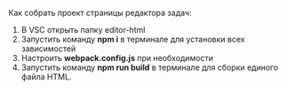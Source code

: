 Как собрать проект страницы редактора задач:

1. В VSC открыть папку editor-html
2. Запустить команду **npm i** в терминале для установки всех зависимостей
3. Настроить **webpack.config.js** при необходимости
4. Запустить команду **npm run build** в терминале для сборки единого файла HTML.